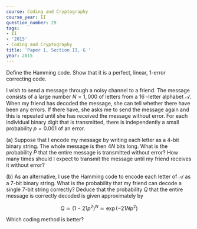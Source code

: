 ```yaml
---
course: Coding and Cryptography
course_year: II
question_number: 29
tags:
- II
- '2015'
- Coding and Cryptography
title: 'Paper 1, Section II, G '
year: 2015
---
```




Define the Hamming code. Show that it is a perfect, linear, 1-error correcting code.

I wish to send a message through a noisy channel to a friend. The message consists of a large number $N=1,000$ of letters from a 16 -letter alphabet $\mathcal{A}$. When my friend has decoded the message, she can tell whether there have been any errors. If there have, she asks me to send the message again and this is repeated until she has received the message without error. For each individual binary digit that is transmitted, there is independently a small probability $p=0.001$ of an error.

(a) Suppose that I encode my message by writing each letter as a 4-bit binary string. The whole message is then $4 N$ bits long. What is the probability $P$ that the entire message is transmitted without error? How many times should I expect to transmit the message until my friend receives it without error?

(b) As an alternative, I use the Hamming code to encode each letter of $\mathcal{A}$ as a 7-bit binary string. What is the probability that my friend can decode a single 7-bit string correctly? Deduce that the probability $Q$ that the entire message is correctly decoded is given approximately by

$$Q \simeq\left(1-21 p^{2}\right)^{N} \simeq \exp \left(-21 N p^{2}\right)$$

Which coding method is better?